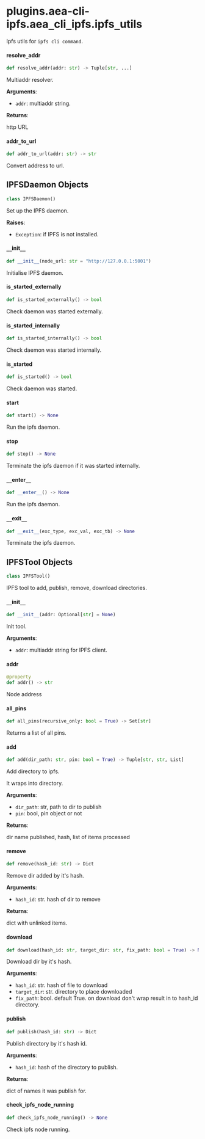 <a id="plugins.aea-cli-ipfs.aea_cli_ipfs.ipfs_utils"></a>

# plugins.aea-cli-ipfs.aea`_`cli`_`ipfs.ipfs`_`utils

Ipfs utils for `ipfs cli command`.

<a id="plugins.aea-cli-ipfs.aea_cli_ipfs.ipfs_utils.resolve_addr"></a>

#### resolve`_`addr

```python
def resolve_addr(addr: str) -> Tuple[str, ...]
```

Multiaddr resolver.

**Arguments**:

- `addr`: multiaddr string.

**Returns**:

http URL

<a id="plugins.aea-cli-ipfs.aea_cli_ipfs.ipfs_utils.addr_to_url"></a>

#### addr`_`to`_`url

```python
def addr_to_url(addr: str) -> str
```

Convert address to url.

<a id="plugins.aea-cli-ipfs.aea_cli_ipfs.ipfs_utils.IPFSDaemon"></a>

## IPFSDaemon Objects

```python
class IPFSDaemon()
```

Set up the IPFS daemon.

**Raises**:

- `Exception`: if IPFS is not installed.

<a id="plugins.aea-cli-ipfs.aea_cli_ipfs.ipfs_utils.IPFSDaemon.__init__"></a>

#### `__`init`__`

```python
def __init__(node_url: str = "http://127.0.0.1:5001")
```

Initialise IPFS daemon.

<a id="plugins.aea-cli-ipfs.aea_cli_ipfs.ipfs_utils.IPFSDaemon.is_started_externally"></a>

#### is`_`started`_`externally

```python
def is_started_externally() -> bool
```

Check daemon was started externally.

<a id="plugins.aea-cli-ipfs.aea_cli_ipfs.ipfs_utils.IPFSDaemon.is_started_internally"></a>

#### is`_`started`_`internally

```python
def is_started_internally() -> bool
```

Check daemon was started internally.

<a id="plugins.aea-cli-ipfs.aea_cli_ipfs.ipfs_utils.IPFSDaemon.is_started"></a>

#### is`_`started

```python
def is_started() -> bool
```

Check daemon was started.

<a id="plugins.aea-cli-ipfs.aea_cli_ipfs.ipfs_utils.IPFSDaemon.start"></a>

#### start

```python
def start() -> None
```

Run the ipfs daemon.

<a id="plugins.aea-cli-ipfs.aea_cli_ipfs.ipfs_utils.IPFSDaemon.stop"></a>

#### stop

```python
def stop() -> None
```

Terminate the ipfs daemon if it was started internally.

<a id="plugins.aea-cli-ipfs.aea_cli_ipfs.ipfs_utils.IPFSDaemon.__enter__"></a>

#### `__`enter`__`

```python
def __enter__() -> None
```

Run the ipfs daemon.

<a id="plugins.aea-cli-ipfs.aea_cli_ipfs.ipfs_utils.IPFSDaemon.__exit__"></a>

#### `__`exit`__`

```python
def __exit__(exc_type, exc_val, exc_tb) -> None
```

Terminate the ipfs daemon.

<a id="plugins.aea-cli-ipfs.aea_cli_ipfs.ipfs_utils.IPFSTool"></a>

## IPFSTool Objects

```python
class IPFSTool()
```

IPFS tool to add, publish, remove, download directories.

<a id="plugins.aea-cli-ipfs.aea_cli_ipfs.ipfs_utils.IPFSTool.__init__"></a>

#### `__`init`__`

```python
def __init__(addr: Optional[str] = None)
```

Init tool.

**Arguments**:

- `addr`: multiaddr string for IPFS client.

<a id="plugins.aea-cli-ipfs.aea_cli_ipfs.ipfs_utils.IPFSTool.addr"></a>

#### addr

```python
@property
def addr() -> str
```

Node address

<a id="plugins.aea-cli-ipfs.aea_cli_ipfs.ipfs_utils.IPFSTool.all_pins"></a>

#### all`_`pins

```python
def all_pins(recursive_only: bool = True) -> Set[str]
```

Returns a list of all pins.

<a id="plugins.aea-cli-ipfs.aea_cli_ipfs.ipfs_utils.IPFSTool.add"></a>

#### add

```python
def add(dir_path: str, pin: bool = True) -> Tuple[str, str, List]
```

Add directory to ipfs.

It wraps into directory.

**Arguments**:

- `dir_path`: str, path to dir to publish
- `pin`: bool, pin object or not

**Returns**:

dir name published, hash, list of items processed

<a id="plugins.aea-cli-ipfs.aea_cli_ipfs.ipfs_utils.IPFSTool.remove"></a>

#### remove

```python
def remove(hash_id: str) -> Dict
```

Remove dir added by it's hash.

**Arguments**:

- `hash_id`: str. hash of dir to remove

**Returns**:

dict with unlinked items.

<a id="plugins.aea-cli-ipfs.aea_cli_ipfs.ipfs_utils.IPFSTool.download"></a>

#### download

```python
def download(hash_id: str, target_dir: str, fix_path: bool = True) -> None
```

Download dir by it's hash.

**Arguments**:

- `hash_id`: str. hash of file to download
- `target_dir`: str. directory to place downloaded
- `fix_path`: bool. default True. on download don't wrap result in to hash_id directory.

<a id="plugins.aea-cli-ipfs.aea_cli_ipfs.ipfs_utils.IPFSTool.publish"></a>

#### publish

```python
def publish(hash_id: str) -> Dict
```

Publish directory by it's hash id.

**Arguments**:

- `hash_id`: hash of the directory to publish.

**Returns**:

dict of names it was publish for.

<a id="plugins.aea-cli-ipfs.aea_cli_ipfs.ipfs_utils.IPFSTool.check_ipfs_node_running"></a>

#### check`_`ipfs`_`node`_`running

```python
def check_ipfs_node_running() -> None
```

Check ipfs node running.

